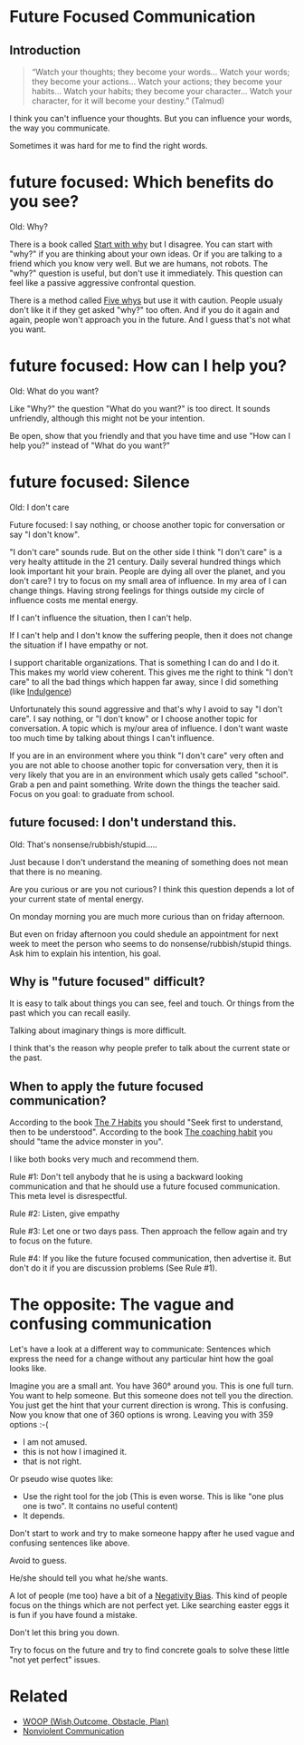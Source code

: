# Future Focused Communication

## Introduction

> “Watch your thoughts; they become your words…
> Watch your words; they become your actions…
> Watch your actions; they become your habits…
> Watch your habits; they become your character…
> Watch your character, for it will become your destiny.” (Talmud)

I think you can't influence your thoughts. But you can influence your words, the way you communicate.

Sometimes it was hard for me to find the right words.

# future focused: Which benefits do you see?

Old: Why?

There is a book called [Start with why](https://simonsinek.com/product/start-with-why/) but I disagree. You can start with "why?" if you are thinking about your own ideas. Or if you are talking to a friend which you know very well. But we are humans, not robots. The "why?" question is useful, but don't use it immediately. This question can feel like a passive aggressive confrontal question.

There is a method called [Five whys](https://en.wikipedia.org/wiki/Five_whys) but use it with caution. People usualy don't like it if they get asked "why?" too often. And if you do it again and again, people won't approach you in the future. And I guess that's not what you want.

# future focused: How can I help you?

Old: What do you want?

Like "Why?" the question "What do you want?" is too direct. It sounds unfriendly, although this might not be your intention.

Be open, show that you friendly and that you have time and use "How can I help you?" instead of "What do you want?"


# future focused: Silence

Old: I don't care

Future focused: I say nothing, or choose another topic for conversation or say "I don't know".

"I don't care" sounds rude. But on the other side I think "I don't care" is a very healty attitude in the 21 century. Daily several hundred things which look important hit your brain. People are dying all over the planet, and you don't care? I try to focus on my small area of influence. In my area of I can change things. Having strong feelings for things outside my circle of influence costs me mental energy.   

If I can't influence the situation, then I can't help. 

If I can't help and I don't know the suffering people, then it does not change the situation if I have empathy or not. 

I support charitable organizations. That is something I can do and I do it. This makes my world view coherent. This gives me the right to think "I don't care" to all the bad things which happen far away, since I did something (like [Indulgence](https://en.wikipedia.org/wiki/Indulgence))

Unfortunately this sound aggressive and that's why I avoid to say "I don't care". I say nothing, or "I don't know" or I choose another topic for conversation. A topic which is my/our area of influence. I don't want waste too much time by talking about things I can't influence.

If you are in an environment where you think "I don't care" very often and you are not able to choose another topic for conversation very, then it is very likely that you are in an environment which usaly gets called "school". Grab a pen and paint something. Write down the things the teacher said. Focus on you goal: to graduate from school. 

## future focused: I don't understand this. 

Old: That's nonsense/rubbish/stupid.....

Just because I don't understand the meaning of something does not mean that there is no meaning.

Are you curious or are you not curious? I think this question depends a lot of your current state of mental energy.

On monday morning you are much more curious than on friday afternoon.

But even on friday afternoon you could shedule an appointment for next week to meet the person who seems to do nonsense/rubbish/stupid things. Ask him to explain his intention, his goal. 

## Why is "future focused" difficult?

It is easy to talk about things you can see, feel and touch. Or things
from the past which you can recall easily.

Talking about imaginary things is more difficult.

I think that's the reason why people prefer to talk about the current state or the past.

## When to apply the future focused communication?

According to the book [The 7 Habits](https://en.wikipedia.org/wiki/The_7_Habits_of_Highly_Effective_People) you should "Seek first to understand, then to be understood". According to the book [The coaching habit](https://boxofcrayons.com/the-coaching-habit-book/) you should "tame the advice monster in you".

I like both books very much and recommend them.

Rule #1: Don't tell anybody that he is using a backward looking communication and that he should use a future focused communication. This meta level is disrespectful. 

Rule #2: Listen, give empathy

Rule #3: Let one or two days pass. Then approach the fellow again and try to focus on the future.

Rule #4: If you like the future focused communication, then advertise it. But don't do it if you are discussion problems (See Rule #1). 

# The opposite: The vague and confusing communication

Let's have a look at a different way to communicate: Sentences which express the need for a change without any particular hint how the goal looks like.

Imagine you are a small ant. You have 360° around you. This is one full turn. You want to help someone. But this someone does not tell you the direction. You just get the hint that your current direction is wrong. This is confusing. Now you know that one of 360 options is wrong. Leaving you with 359 options :-(

* I am not amused.
* this is not how I imagined it.
* that is not right.

Or pseudo wise quotes like:

* Use the right tool for the job (This is even worse. This is like "one plus one is two". It contains no useful content)
* It depends.

Don't start to work and try to make someone happy after he used vague and confusing sentences like above.

Avoid to guess.

He/she should tell you what he/she wants.

A lot of people (me too) have a bit of a [Negativity Bias](https://en.wikipedia.org/wiki/Negativity_bias). This kind of people focus on the things which are not perfect yet. Like searching easter eggs it is fun if you have found a mistake. 

Don't let this bring you down.

Try to focus on the future and try to find concrete goals to solve these little "not yet perfect" issues.

# Related

* [WOOP (Wish,Outcome, Obstacle, Plan)](https://woopmylife.org/en/home)
* [Nonviolent Communication](https://en.wikipedia.org/wiki/Nonviolent_Communication)
